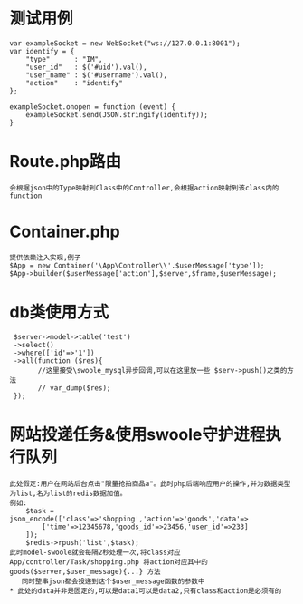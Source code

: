         
 #  测试用例 

    var exampleSocket = new WebSocket("ws://127.0.0.1:8001");
    var identify = {
        "type"      : "IM",
        "user_id"   : $('#uid').val(),
        "user_name" : $('#username').val(),
        "action"    : "identify"
    };

    exampleSocket.onopen = function (event) {
        exampleSocket.send(JSON.stringify(identify));
    }
    
# Route.php路由

    会根据json中的Type映射到Class中的Controller,会根据action映射到该class内的function
    
# Container.php
    提供依赖注入实现,例子
    $App = new Container('\App\Controller\\'.$userMessage['type']);
    $App->builder($userMessage['action'],$server,$frame,$userMessage);

# db类使用方式
     $server->model->table('test')
     ->select()
     ->where(['id'=>'1'])
     ->all(function ($res){
           //这里接受\swoole_mysql异步回调,可以在这里放一些 $serv->push()之类的方法
           // var_dump($res);
     });

# 网站投递任务&使用swoole守护进程执行队列
    此处假定:用户在网站后台点击"限量抢拍商品a"。此时php后端响应用户的操作,并为数据类型为list,名为list的redis数据加值。
    例如:
        $task = json_encode(['class'=>'shopping','action'=>'goods','data'=>
            ['time'=>12345678,'goods_id'=>23456,'user_id'=>233]
        ]);
        $redis->rpush('list',$task);
    此时model-swoole就会每隔2秒处理一次,将class对应App/controller/Task/shopping.php 将action对应其中的goods($server,$user_message){...} 方法
       同时整串json都会投递到这个$user_message函数的参数中
    * 此处的data并非是固定的,可以是data1可以是data2,只有class和action是必须有的
       
